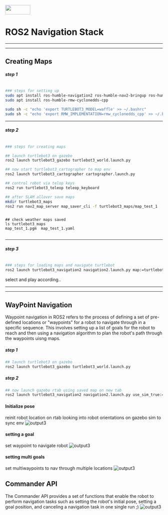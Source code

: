 <br>
<img src="https://media0.giphy.com/media/J19OSJKmqCyP7Mfjt1/giphy.gif" width="80" height="30" /> 

# ROS2 Navigation Stack

___
___

## Creating Maps

##### step 1

```bash

### steps for setting up
sudo apt install ros-humble-navigation2 ros-humble-nav2-bringup ros-humble-turtlebot3* ros-humble-turtlebot3-simulations 
sudo apt install ros-humble-rmw-cyclonedds-cpp

sudo sh -c "echo 'export TURTLEBOT3_MODEL=waffle' >> ~/.bashrc"
sudo sh -c "echo 'export RMW_IMPLEMENTATION=rmw_cyclonedds_cpp' >> ~/.bashrc"
```
___


##### step 2 
```bash

### steps for creating maps

## launch turtlebot3 on gazebo 
ros2 launch turtlebot3_gazebo turtlebot3_world.launch.py 

## now start turtlebot3_cartographer to map env
ros2 launch turtlebot3_cartographer cartographer.launch.py 

## control robot via telop keys
ros2 run turtlebot3_teleop teleop_keyboard 

## after SLAM allover save maps
mkdir turtlebot3_maps
ros2 run nav2_map_server map_saver_cli -f turtlebot3_maps/map_test_1

```

```

## check weather maps saved
ls turtlebot3_maps
map_test_1.pgm  map_test_1.yaml


```
___


##### step 3
```bash

### steps for loading maps and navigate turtlebot
ros2 launch turtlebot3_navigation2 navigation2.launch.py map:=turtlebot3_maps/map_test_1.yaml 


```
select and play according..

___
___


## WayPoint Navigation

Waypoint navigation in ROS2 refers to the process of defining a set of pre-defined locations or "waypoints" for a robot to navigate through in a specific sequence. This involves setting up a list of goals for the robot to reach and then using a navigation algorithm to plan the robot's path through the waypoints uisng maps.

 
##### step 1 
```bash
## launch turtlebot3 on gazebo 
ros2 launch turtlebot3_gazebo turtlebot3_world.launch.py 
```

##### step 2 
```bash
## now launch gazebo rtab using saved map on new tab
ros2 launch turtlebot3_navigation2 navigation2.launch.py use_sim_true:=True map:='turtlebot3_maps/map_test_1.yaml'  
```

#### Initialize pose
reinit robot location on rtab looking into robot orientations on gazebo sim to sync env
![output3](https://github.com/bharath5673/ros_ws/blob/main/src/navigation_tb3/output1.gif)


#### setting a goal 
set waypoint to navigate robot
![output3](https://github.com/bharath5673/ros_ws/blob/main/src/navigation_tb3/output2.gif)  


#### setting multi goals
set multiwaypoints to nav through multiple locations
![output3](https://github.com/bharath5673/ros_ws/blob/main/src/navigation_tb3/output3.gif)   


##  Commander API
The Commander API provides a set of functions that enable the robot to perform navigation tasks such as setting the robot's initial pose, setting a goal position, and canceling a navigation task in one single run ;)
![output3](https://github.com/bharath5673/ros_ws/blob/main/src/navigation_tb3/output4.gif) 


